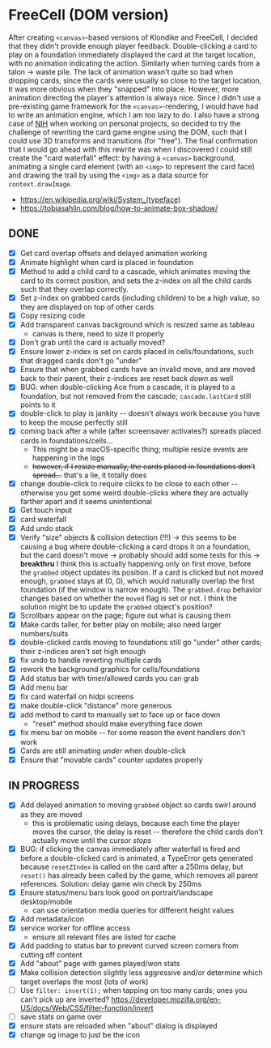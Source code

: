 # FreeCell (DOM version)

After creating `<canvas>`-based versions of Klondike and FreeCell, I decided that they didn't provide enough
player feedback. Double-clicking a card to play on a foundation immediately displayed the card at the target location,
with no animation indicating the action. Similarly when turning cards from a talon -> waste pile. The lack of animation wasn't quite so bad when dropping cards, since the cards were usually so close to the target location, it was more obvious when they "snapped" into place. However, more animation directing the player's attention is always nice. Since I didn't use a pre-existing game framework for the `<canvas>`-rendering, I would have had to write an animation engine, which I am too lazy to do. I also have a strong case of [NIH](https://en.wikipedia.org/wiki/Not_invented_here) when working on personal projects, so decided to try the challenge of rewriting the card game engine using the DOM, such that I could use 3D transforms and transitions (for "free"). The final confirmation that I would go ahead with this rewrite was when I discovered I could still create the "card waterfall" effect: by having a `<canvas>` background, animating a single card element (with an `<img>` to represent the card face) and drawing the trail by using the `<img>` as a data source for `context.drawImage`.

* https://en.wikipedia.org/wiki/System_(typeface)
* https://tobiasahlin.com/blog/how-to-animate-box-shadow/

## DONE

- [x] Get card overlap offsets and delayed animation working
- [x] Animate highlight when card is placed in foundation
- [x] Method to add a child card to a cascade, which animates moving the card to its correct position, and sets the z-index on all the child cards such that they overlap correctly.
- [x] Set z-index on grabbed cards (including children) to be a high value, so they are displayed on top of other cards
- [x] Copy resizing code
- [x] Add transparent canvas background which is resized same as tableau
  * canvas is there, need to size it properly
- [x] Don't grab until the card is actually moved?
- [x] Ensure lower z-index is set on cards placed in cells/foundations, such that dragged cards don't go "under"
- [x] Ensure that when grabbed cards have an invalid move, and are moved back to their parent, their z-indices are reset back _down_ as well
- [x] BUG: when double-clicking Ace from a cascade, it is played to a foundation, but not removed from the cascade; `cascade.lastCard` still points to it
- [x] double-click to play is jankity -- doesn't always work because you have to keep the mouse perfectly still
- [x] coming back after a while (after screensaver activates?) spreads placed cards in foundations/cells...
  * This might be a macOS-specific thing; multiple resize events are happening in the logs
  * ~~however, if I resize manually, the cards placed in foundations don't spread...~~ that's a lie, it totally does
- [x] change double-click to require clicks to be close to each other -- otherwise you get some weird double-clicks where they are actually farther apart and it seems unintentional
- [x] Get touch input
- [x] card waterfall
- [x] Add undo stack
- [x] Verify "size" objects & collision detection (!!!)
  -> this seems to be causing a bug where double-clicking a card drops it on a foundation, but the card doesn't move
  -> probably should add some tests for this
  -> **breakthru** I think this is actually happening only on first move, before the `grabbed` object updates its position. If a card is clicked but not moved enough, `grabbed` stays at (0, 0), which would naturally overlap the first foundation (if the window is narrow enough). The `grabbed.drop` behavior changes based on whether the `moved` flag is set or not. I think the solution might be to update the `grabbed` object's position?
- [x] Scrollbars appear on the page; figure out what is causing them
- [x] Make cards taller, for better play on mobile; also need larger numbers/suits
- [x] double-clicked cards moving to foundations still go "under" other cards; their z-indices aren't set high enough
- [x] fix undo to handle reverting multiple cards
- [x] rework the background graphics for cells/foundations
- [x] Add status bar with timer/allowed cards you can grab
- [x] Add menu bar
- [x] fix card waterfall on hidpi screens
- [x] make double-click "distance" more generous
- [x] add method to card to manually set to face up or face down
  * "reset" method should make everything face down
- [x] fix menu bar on mobile -- for some reason the event handlers don't work
- [x] Cards are still animating _under_ when double-click
- [x] Ensure that "movable cards" counter updates properly

## IN PROGRESS

- [x] Add delayed animation to moving `grabbed` object so cards swirl around as they are moved
  * this is problematic using delays, because each time the player moves the cursor, the delay is reset -- therefore the child cards don't actually move until the cursor _stops_
- [x] BUG: if clicking the canvas immediately after waterfall is fired and before a double-clicked card is animated, a TypeError gets generated because `resetZIndex` is called on the card after a 250ms delay, but `reset()` has already been called by the game, which removes all parent references. Solution: delay game win check by 250ms
- [x] Ensure status/menu bars look good on portrait/landscape desktop/mobile
  * can use orientation media queries for different height values
- [x] Add metadata/icon
- [x] service worker for offline access
  * ensure all relevant files are listed for cache
- [x] Add padding to status bar to prevent curved screen corners from cutting off content
- [x] Add "about" page with games played/won stats
- [x] Make collision detection slightly less aggressive and/or determine which target overlaps the most (lots of work)
- [ ] Use `filter: invert(1);` when tapping on too many cards; ones you can't pick up are inverted? https://developer.mozilla.org/en-US/docs/Web/CSS/filter-function/invert
- [ ] save stats on game over
- [x] ensure stats are reloaded when "about" dialog is displayed
- [x] change og image to just be the icon
